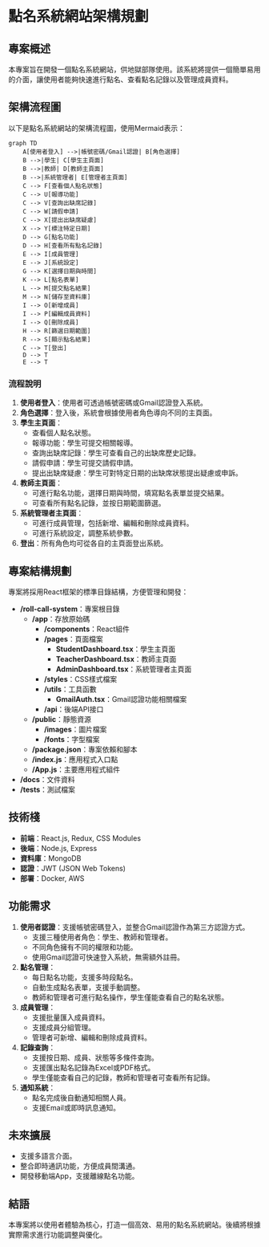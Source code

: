# 點名系統網站架構規劃

## 專案概述
本專案旨在開發一個點名系統網站，供地獄部隊使用。該系統將提供一個簡單易用的介面，讓使用者能夠快速進行點名、查看點名記錄以及管理成員資料。

## 架構流程圖
以下是點名系統網站的架構流程圖，使用Mermaid表示：

```mermaid
graph TD
    A[使用者登入] -->|帳號密碼/Gmail認證| B[角色選擇]
    B -->|學生| C[學生主頁面]
    B -->|教師| D[教師主頁面]
    B -->|系統管理者| E[管理者主頁面]
    C --> F[查看個人點名狀態]
    C --> U[報導功能]
    C --> V[查詢出缺席記錄]
    C --> W[請假申請]
    C --> X[提出出缺席疑慮]
    X --> Y[標注特定日期]
    D --> G[點名功能]
    D --> H[查看所有點名記錄]
    E --> I[成員管理]
    E --> J[系統設定]
    G --> K[選擇日期與時間]
    K --> L[點名表單]
    L --> M[提交點名結果]
    M --> N[儲存至資料庫]
    I --> O[新增成員]
    I --> P[編輯成員資料]
    I --> Q[刪除成員]
    H --> R[篩選日期範圍]
    R --> S[顯示點名結果]
    C --> T[登出]
    D --> T
    E --> T
```

### 流程說明
1. **使用者登入**：使用者可透過帳號密碼或Gmail認證登入系統。
2. **角色選擇**：登入後，系統會根據使用者角色導向不同的主頁面。
3. **學生主頁面**：
   - 查看個人點名狀態。
   - 報導功能：學生可提交相關報導。
   - 查詢出缺席記錄：學生可查看自己的出缺席歷史記錄。
   - 請假申請：學生可提交請假申請。
   - 提出出缺席疑慮：學生可對特定日期的出缺席狀態提出疑慮或申訴。
4. **教師主頁面**：
   - 可進行點名功能，選擇日期與時間，填寫點名表單並提交結果。
   - 可查看所有點名記錄，並按日期範圍篩選。
5. **系統管理者主頁面**：
   - 可進行成員管理，包括新增、編輯和刪除成員資料。
   - 可進行系統設定，調整系統參數。
6. **登出**：所有角色均可從各自的主頁面登出系統。

## 專案結構規劃
專案將採用React框架的標準目錄結構，方便管理和開發：

- **/roll-call-system**：專案根目錄
  - **/app**：存放原始碼
    - **/components**：React組件
    - **/pages**：頁面檔案
      - **StudentDashboard.tsx**：學生主頁面
      - **TeacherDashboard.tsx**：教師主頁面
      - **AdminDashboard.tsx**：系統管理者主頁面
    - **/styles**：CSS樣式檔案
    - **/utils**：工具函數
      - **GmailAuth.tsx**：Gmail認證功能相關檔案
    - **/api**：後端API接口
  - **/public**：靜態資源
    - **/images**：圖片檔案
    - **/fonts**：字型檔案
  - **/package.json**：專案依賴和腳本
  - **/index.js**：應用程式入口點
  - **/App.js**：主要應用程式組件
- **/docs**：文件資料
- **/tests**：測試檔案

## 技術棧
- **前端**：React.js, Redux, CSS Modules
- **後端**：Node.js, Express
- **資料庫**：MongoDB
- **認證**：JWT (JSON Web Tokens)
- **部署**：Docker, AWS

## 功能需求
1. **使用者認證**：支援帳號密碼登入，並整合Gmail認證作為第三方認證方式。
   - 支援三種使用者角色：學生、教師和管理者。
   - 不同角色擁有不同的權限和功能。
   - 使用Gmail認證可快速登入系統，無需額外註冊。
2. **點名管理**：
   - 每日點名功能，支援多時段點名。
   - 自動生成點名表單，支援手動調整。
   - 教師和管理者可進行點名操作，學生僅能查看自己的點名狀態。
3. **成員管理**：
   - 支援批量匯入成員資料。
   - 支援成員分組管理。
   - 管理者可新增、編輯和刪除成員資料。
4. **記錄查詢**：
   - 支援按日期、成員、狀態等多條件查詢。
   - 支援匯出點名記錄為Excel或PDF格式。
   - 學生僅能查看自己的記錄，教師和管理者可查看所有記錄。
5. **通知系統**：
   - 點名完成後自動通知相關人員。
   - 支援Email或即時訊息通知。

## 未來擴展
- 支援多語言介面。
- 整合即時通訊功能，方便成員間溝通。
- 開發移動端App，支援離線點名功能。

## 結語
本專案將以使用者體驗為核心，打造一個高效、易用的點名系統網站。後續將根據實際需求進行功能調整與優化。
